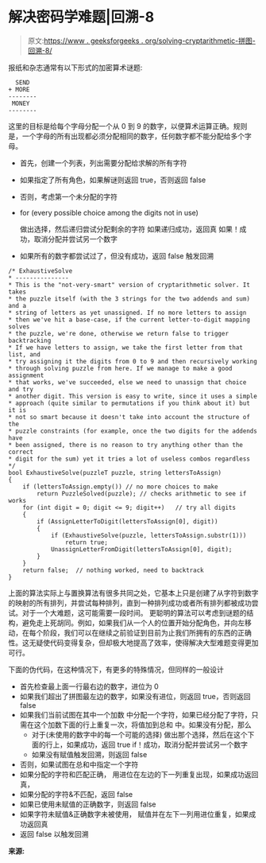 # 解决密码学难题|回溯-8

> 原文:[https://www . geeksforgeeks . org/solving-cryptarithmetic-拼图-回溯-8/](https://www.geeksforgeeks.org/solving-cryptarithmetic-puzzles-backtracking-8/)

报纸和杂志通常有以下形式的加密算术谜题:

```
  SEND
+ MORE
--------
 MONEY
-------- 
```

这里的目标是给每个字母分配一个从 0 到 9 的数字，以便算术运算正确。规则是，一个字母的所有出现都必须分配相同的数字，任何数字都不能分配给多个字母。

*   首先，创建一个列表，列出需要分配给求解的所有字符
*   如果指定了所有角色，如果解谜则返回 true，否则返回 false
*   否则，考虑第一个未分配的字符
*   for (every possible choice among the digits not in use)

    做出选择，然后递归尝试分配剩余的字符
    如果递归成功，返回真
    如果！成功，取消分配并尝试另一个数字

*   如果所有的数字都尝试过了，但没有成功，返回 false 触发回溯

```
/* ExhaustiveSolve
* ---------------
* This is the "not-very-smart" version of cryptarithmetic solver. It takes
* the puzzle itself (with the 3 strings for the two addends and sum) and a
* string of letters as yet unassigned. If no more letters to assign
* then we've hit a base-case, if the current letter-to-digit mapping solves
* the puzzle, we're done, otherwise we return false to trigger backtracking
* If we have letters to assign, we take the first letter from that list, and
* try assigning it the digits from 0 to 9 and then recursively working
* through solving puzzle from here. If we manage to make a good assignment
* that works, we've succeeded, else we need to unassign that choice and try
* another digit. This version is easy to write, since it uses a simple
* approach (quite similar to permutations if you think about it) but it is
* not so smart because it doesn't take into account the structure of the
* puzzle constraints (for example, once the two digits for the addends have
* been assigned, there is no reason to try anything other than the correct
* digit for the sum) yet it tries a lot of useless combos regardless
*/
bool ExhaustiveSolve(puzzleT puzzle, string lettersToAssign)
{
    if (lettersToAssign.empty()) // no more choices to make
        return PuzzleSolved(puzzle); // checks arithmetic to see if works
    for (int digit = 0; digit <= 9; digit++)   // try all digits
    {
        if (AssignLetterToDigit(lettersToAssign[0], digit))
        {
            if (ExhaustiveSolve(puzzle, lettersToAssign.substr(1)))
                return true;
            UnassignLetterFromDigit(lettersToAssign[0], digit);
        }
    }
    return false;  // nothing worked, need to backtrack
}
```

上面的算法实际上与置换算法有很多共同之处，它基本上只是创建了从字符到数字的映射的所有排列，并尝试每种排列，直到一种排列成功或者所有排列都被成功尝试。对于一个大难题，这可能需要一段时间。
更聪明的算法可以考虑到谜题的结构，避免走上死胡同。例如，如果我们从一个人的位置开始分配角色，并向左移动，在每个阶段，我们可以在继续之前验证到目前为止我们所拥有的东西的正确性。这无疑使代码变得复杂，但却极大地提高了效率，使得解决大型难题变得更加可行。

下面的伪代码，在这种情况下，有更多的特殊情况，但同样的一般设计

*   首先检查最上面一行最右边的数字，进位为 0
*   如果我们超出了拼图最左边的数字，如果没有进位，则返回 true，否则返回 false
*   如果我们当前试图在其中一个加数
    中分配一个字符，如果已经分配了字符，只需在这个加数下面的行上重复一次，将值加到总和
    中。如果没有分配，那么
    *   对于(未使用的数字中的每一个可能的选择)
        做出那个选择，然后在这个下面的行上，如果成功，返回 true
        if！成功，取消分配并尝试另一个数字
    *   如果没有赋值触发回溯，则返回 false
*   否则，如果试图在总和中指定一个字符
*   如果分配的字符和匹配正确，
    用进位在左边的下一列重复出现，如果成功返回真，
*   如果分配的字符&不匹配，返回 false
*   如果已使用未赋值的正确数字，则返回 false
*   如果字符未赋值&正确数字未被使用，
    赋值并在左下一列用进位重复，如果成功返回真
*   返回 false 以触发回溯

**来源:**